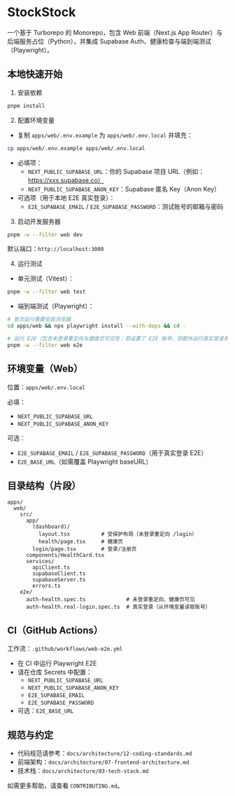 # StockStock

一个基于 Turborepo 的 Monorepo，包含 Web 前端（Next.js App Router）与后端服务占位（Python），并集成 Supabase Auth、健康检查与端到端测试（Playwright）。

## 本地快速开始

1. 安装依赖
```bash
pnpm install
```

2. 配置环境变量
- 复制 `apps/web/.env.example` 为 `apps/web/.env.local` 并填充：
```bash
cp apps/web/.env.example apps/web/.env.local
```
- 必填项：
  - `NEXT_PUBLIC_SUPABASE_URL`：你的 Supabase 项目 URL（例如：https://xxx.supabase.co）
  - `NEXT_PUBLIC_SUPABASE_ANON_KEY`：Supabase 匿名 Key（Anon Key）
- 可选项（用于本地 E2E 真实登录）：
  - `E2E_SUPABASE_EMAIL` / `E2E_SUPABASE_PASSWORD`：测试账号的邮箱与密码

3. 启动开发服务器
```bash
pnpm -w --filter web dev
```
默认端口：`http://localhost:3000`

4. 运行测试
- 单元测试（Vitest）：
```bash
pnpm -w --filter web test
```
- 端到端测试（Playwright）：
```bash
# 首次运行需要安装浏览器
cd apps/web && npx playwright install --with-deps && cd -

# 运行 E2E（包含未登录重定向与健康页可见性；若设置了 E2E 账号，将额外运行真实登录用例）
pnpm -w --filter web e2e
```

## 环境变量（Web）
位置：`apps/web/.env.local`

必填：
- `NEXT_PUBLIC_SUPABASE_URL`
- `NEXT_PUBLIC_SUPABASE_ANON_KEY`

可选：
- `E2E_SUPABASE_EMAIL` / `E2E_SUPABASE_PASSWORD`（用于真实登录 E2E）
- `E2E_BASE_URL`（如需覆盖 Playwright baseURL）

## 目录结构（片段）
```text
apps/
  web/
    src/
      app/
        (dashboard)/
          layout.tsx          # 受保护布局（未登录重定向 /login）
          health/page.tsx     # 健康页
        login/page.tsx        # 登录/注册页
      components/HealthCard.tsx
      services/
        apiClient.ts
        supabaseClient.ts
        supabaseServer.ts
        errors.ts
    e2e/
      auth-health.spec.ts             # 未登录重定向、健康页可见
      auth-health.real-login.spec.ts  # 真实登录（从环境变量读取账号）
```

## CI（GitHub Actions）
工作流：`.github/workflows/web-e2e.yml`
- 在 CI 中运行 Playwright E2E
- 请在仓库 Secrets 中配置：
  - `NEXT_PUBLIC_SUPABASE_URL`
  - `NEXT_PUBLIC_SUPABASE_ANON_KEY`
  - `E2E_SUPABASE_EMAIL`
  - `E2E_SUPABASE_PASSWORD`
- 可选：`E2E_BASE_URL`

## 规范与约定
- 代码规范请参考：`docs/architecture/12-coding-standards.md`
- 前端架构：`docs/architecture/07-frontend-architecture.md`
- 技术栈：`docs/architecture/03-tech-stack.md`

如需更多帮助，请查看 `CONTRIBUTING.md`。
